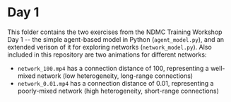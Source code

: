 # Day 1

This folder contains the two exercises from the NDMC Training Workshop Day 1 -- the simple agent-based model in Python (`agent_model.py`), and an extended verison of it for exploring networks (`network_model.py`). Also included in this repository are two animations for different networks:
- `network_100.mp4` has a connection distance of 100, representing a well-mixed network (low heterogeneity, long-range connections)
- `network_0.01.mp4` has a connection distance of 0.01, representing a poorly-mixed network (high heterogeneity, short-range connections)